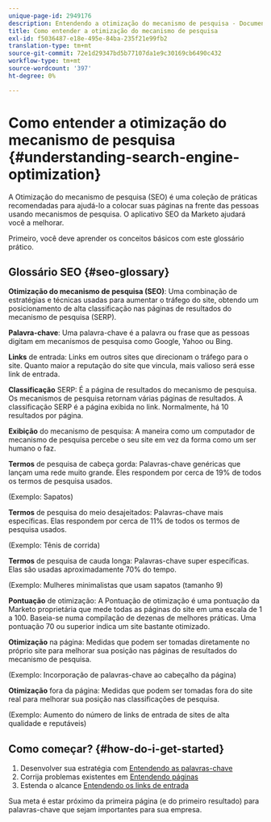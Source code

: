 ```yaml
---
unique-page-id: 2949176
description: Entendendo a otimização do mecanismo de pesquisa - Documentos do Marketo - Documentação do produto
title: Como entender a otimização do mecanismo de pesquisa
exl-id: f5036487-e18e-495e-84ba-235f21e99fb2
translation-type: tm+mt
source-git-commit: 72e1d29347bd5b77107da1e9c30169cb6490c432
workflow-type: tm+mt
source-wordcount: '397'
ht-degree: 0%

---
```


# Como entender a otimização do mecanismo de pesquisa {#understanding-search-engine-optimization}

A Otimização do mecanismo de pesquisa (SEO) é uma coleção de práticas recomendadas para ajudá-lo a colocar suas páginas na frente das pessoas usando mecanismos de pesquisa. O aplicativo SEO da Marketo ajudará você a melhorar.

Primeiro, você deve aprender os conceitos básicos com este glossário prático.

## Glossário SEO {#seo-glossary}

**Otimização do mecanismo de pesquisa (SEO)**: Uma combinação de estratégias e técnicas usadas para aumentar o tráfego do site, obtendo um posicionamento de alta classificação nas páginas de resultados do mecanismo de pesquisa (SERP).

**Palavra-chave**: Uma palavra-chave é a palavra ou frase que as pessoas digitam em mecanismos de pesquisa como Google, Yahoo ou Bing.

**Links** de entrada: Links em outros sites que direcionam o tráfego para o site. Quanto maior a reputação do site que vincula, mais valioso será esse link de entrada.

**Classificação** SERP: É a página de resultados do mecanismo de pesquisa. Os mecanismos de pesquisa retornam várias páginas de resultados. A classificação SERP é a página exibida no link. Normalmente, há 10 resultados por página.

**Exibição** do mecanismo de pesquisa: A maneira como um computador de mecanismo de pesquisa percebe o seu site em vez da forma como um ser humano o faz.

**Termos** de pesquisa de cabeça gorda: Palavras-chave genéricas que lançam uma rede muito grande. Eles respondem por cerca de 19% de todos os termos de pesquisa usados.

(Exemplo: Sapatos)

**Termos** de pesquisa do meio desajeitados: Palavras-chave mais específicas. Elas respondem por cerca de 11% de todos os termos de pesquisa usados.

(Exemplo: Tênis de corrida)

**Termos** de pesquisa de cauda longa: Palavras-chave super específicas. Elas são usadas aproximadamente 70% do tempo.

(Exemplo: Mulheres minimalistas que usam sapatos (tamanho 9)

**Pontuação** de otimização: A Pontuação de otimização é uma pontuação da Marketo proprietária que mede todas as páginas do site em uma escala de 1 a 100. Baseia-se numa compilação de dezenas de melhores práticas. Uma pontuação 70 ou superior indica um site bastante otimizado.

**Otimização** na página: Medidas que podem ser tomadas diretamente no próprio site para melhorar sua posição nas páginas de resultados do mecanismo de pesquisa.

(Exemplo: Incorporação de palavras-chave ao cabeçalho da página)

**Otimização** fora da página: Medidas que podem ser tomadas fora do site real para melhorar sua posição nas classificações de pesquisa.

(Exemplo: Aumento do número de links de entrada de sites de alta qualidade e reputáveis)

## Como começar? {#how-do-i-get-started}

1. Desenvolver sua estratégia com [Entendendo as palavras-chave](/help/marketo/product-docs/additional-apps/seo/keywords/seo-understanding-keywords.md)
1. Corrija problemas existentes em [Entendendo páginas](/help/marketo/product-docs/additional-apps/seo/pages/seo-understanding-pages.md)
1. Estenda o alcance [Entendendo os links de entrada](/help/marketo/product-docs/additional-apps/seo/inbound-links/seo-understanding-inbound-links.md)

Sua meta é estar próximo da primeira página (e do primeiro resultado) para palavras-chave que sejam importantes para sua empresa.
